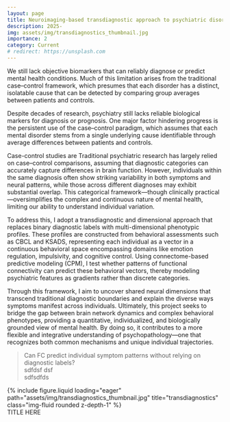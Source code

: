 ```yaml
---
layout: page
title: Neuroimaging-based transdiagnostic approach to psychiatric disorders in adolescents
description: 2025-
img: assets/img/transdiagnostics_thumbnail.jpg
importance: 2
category: Current
# redirect: https://unsplash.com
---
```


We still lack objective biomarkers that can reliably diagnose or predict mental health conditions. Much of this limitation arises from the traditional case–control framework, which presumes that each disorder has a distinct, isolatable cause that can be detected by comparing group averages between patients and controls.

Despite decades of research, psychiatry still lacks reliable biological markers for diagnosis or prognosis. One major factor hindering progress is the persistent use of the case–control paradigm, which assumes that each mental disorder stems from a single underlying cause identifiable through average differences between patients and controls.

Case-control studies are 
Traditional psychiatric research has largely relied on case–control comparisons, assuming that diagnostic categories can accurately capture differences in brain function. However, individuals within the same diagnosis often show striking variability in both symptoms and neural patterns, while those across different diagnoses may exhibit substantial overlap. This categorical framework—though clinically practical—oversimplifies the complex and continuous nature of mental health, limiting our ability to understand individual variation.

To address this, I adopt a transdiagnostic and dimensional approach that replaces binary diagnostic labels with multi-dimensional phenotypic profiles. These profiles are constructed from behavioral assessments such as CBCL and KSADS, representing each individual as a vector in a continuous behavioral space encompassing domains like emotion regulation, impulsivity, and cognitive control. Using connectome-based predictive modeling (CPM), I test whether patterns of functional connectivity can predict these behavioral vectors, thereby modeling psychiatric features as gradients rather than discrete categories.

Through this framework, I aim to uncover shared neural dimensions that transcend traditional diagnostic boundaries and explain the diverse ways symptoms manifest across individuals. Ultimately, this project seeks to bridge the gap between brain network dynamics and complex behavioral phenotypes, providing a quantitative, individualized, and biologically grounded view of mental health. By doing so, it contributes to a more flexible and integrative understanding of psychopathology—one that recognizes both common mechanisms and unique individual trajectories.


> Can FC predict individual symptom patterns without relying on diagnostic labels?<br> sdfdsf dsf <br> sdfsdfds

<div class="row">
    <div class="col-sm mt-3 mt-md-0">
        {% include figure.liquid loading="eager" path="assets/img/transdiagnostics_thumbnail.jpg" title="transdiagnostics" class="img-fluid rounded z-depth-1" %}
    </div>
</div>
<div class="caption">
    TITLE HERE
</div>
